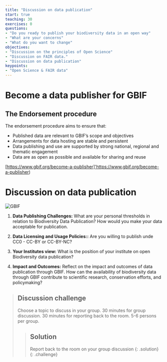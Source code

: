 ```yaml
---
title: "Discussion on data publication"
start: true
teaching: 30
exercises: 0
questions:
- "Do you ready to publish your biodiversity data in an open way"
- "What are your concerns"
- "What do you want to change"
objectives:
- "Discussion on the principles of Open Science"
- "Discussion on FAIR data."
- "Discussion on data publication"
keypoints:
- "Open Science & FAIR data"
---
```


# Become a data publisher for GBIF

## The Endorsement procedure

The endorsement procedure aims to ensure that:

* Published data are relevant to GBIF’s scope and objectives
* Arrangements for data hosting are stable and persistent
* Data publishing and use are supported by strong national, regional and thematic engagement
* Data are as open as possible and available for sharing and reuse

[https://www.gbif.org/become-a-publisher]'https://www.gbif.org/become-a-publisher)

# Discussion on data publication

![GBIF](https://global.discourse-cdn.com/gbif1/original/1X/db9e5e60e124ef5fef7cd0737b1a2a7e7d56b1c3.png)

1. **Data Publishing Challenges:** What are your personal thresholds in relation to Biodiversity Data Publication? How would you make your data acceptable for publication.

2. **Data Licensing and Usage Policies::** Are you willing to publish unde CC0 - CC-BY or CC-BY-NC?

3. **Your Institutes view:** What is the position of your institute on open Biodiversity data publication?

4. **Impact and Outcomes:** Reflect on the impact and outcomes of data publication through GBIF. How can the availability of biodiversity data through GBIF contribute to scientific research, conservation efforts, and policymaking?


> ## Discussion challenge
>
>  Choose a topic to discuss in your group. 30 minutes for group discussion. 30 minutes for reporting back to the room. 5-6 persons per group.
> > 
> > ## Solution
> > Report back to the room on your group discussion
> {: .solution}
{: .challenge}
